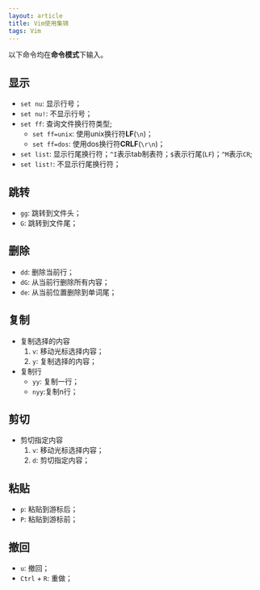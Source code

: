 ```yaml
---
layout: article
title: Vim使用集锦
tags: Vim
---
```


<!-- more -->

以下命令均在**命令模式**下输入。

## 显示

+ `set nu`: 显示行号；
+ `set nu!`: 不显示行号；
+ `set ff`: 查询文件换行符类型;
  + `set ff=unix`: 使用unix换行符**LF**(`\n`)；
  + `set ff=dos`: 使用dos换行符**CRLF**(`\r\n`)；
+ `set list`: 显示行尾换行符；`^I`表示tab制表符；`$`表示行尾(`LF`)；`^M`表示`CR`;
+ `set list!`: 不显示行尾换行符；

## 跳转

+ `gg`: 跳转到文件头；
+ `G`: 跳转到文件尾；

## 删除

+ `dd`: 删除当前行；
+ `dG`: 从当前行删除所有内容；
+ `de`: 从当前位置删除到单词尾；

## 复制

+ 复制选择的内容
  1. `v`: 移动光标选择内容；
  2. `y`: 复制选择的内容；
+ 复制行
  + `yy`: 复制一行；
  + `nyy`:复制n行；

## 剪切

+ 剪切指定内容
  1. `v`: 移动光标选择内容；
  2. `d`: 剪切指定内容；

## 粘贴

+ `p`: 粘贴到游标后；
+ `P`: 粘贴到游标前；

## 撤回

+ `u`: 撤回；
+ `Ctrl` + `R`: 重做；
